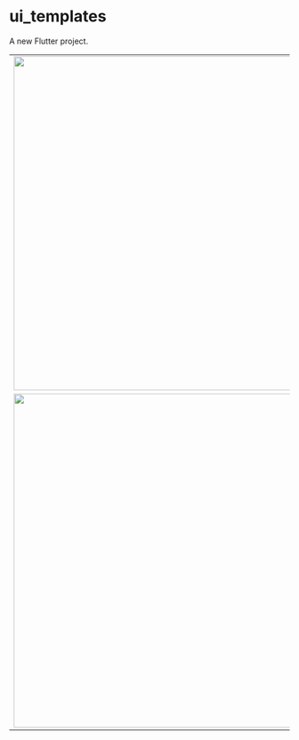 # ui_templates

A new Flutter project.

<table>
 
  <tr>
    <td valign="top"><img src="https://user-images.githubusercontent.com/37351206/214849911-573127c8-a48c-4ec1-b249-ae716a2458df.jpg" height="600"></td>
    <td valign="top"><img src="https://user-images.githubusercontent.com/37351206/215096992-7bed9aeb-1cb5-4f8c-beb7-434d66eaa2f5.jpg" height="600"></td>   
    <td valign="top"><img src="https://user-images.githubusercontent.com/37351206/215097146-909a1dcd-50d9-4e6b-85ce-a1c963360e0a.jpg" height="600"></td>
  
  </tr>
    <tr>
     <td valign="top"><img src="https://user-images.githubusercontent.com/37351206/215097258-7ffb714a-553a-42ed-a9b3-d2d18279433b.jpg" height="600"></td>
     <td valign="top"><img src="https://user-images.githubusercontent.com/37351206/216043658-f85bd1be-bbd8-4fdc-88e6-f05cd4eae72d.jpg" height="600"></td>
     <td valign="top"><img src="https://user-images.githubusercontent.com/37351206/216043663-77378c68-4c19-4975-aead-e97694ccb090.jpg" height="600"></td>
     
  </tr>
  
 </table>

